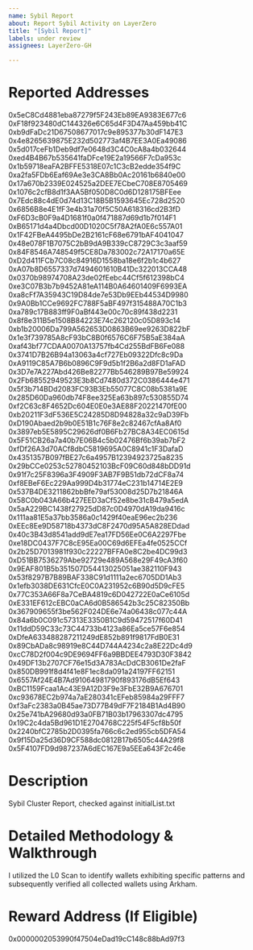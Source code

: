 ```yaml
---
name: Sybil Report
about: Report Sybil Activity on LayerZero
title: "[Sybil Report]"
labels: under review
assignees: LayerZero-GH

---
```


# Reported Addresses
0x5eC8Cd4881eba87279f5F243Eb89EA9383E677c6
0xF18f923480dC144326e6C65d4F3D47Aa459bb41C
0xb9dFaDc21D67508677017c9e895377b30dF147E3
0x4e8265639875E232d502773af4B7EE3A0Ea49086
0x5d017ceFb1Deb9df7e0648d3C4C0cA8a4b032644
0xed4B4B67b535641faDFce19E2a19566F7cDa953c
0x1b59718eaFA2BFFE5318E07c1C3cB2edde354f9C
0xa2fa5FDb6Eaf69Ae3e3CA8Bb0Ac20161b6840e00
0x17a670b2339E024525a2DEE7ECbeC708E8705469
0x1076c2cfB8d1f3AA5Bf050D8C0d6D128175BFEee
0x7Edc88c4dE0d74d13C18B5B1593645Ec728d2520
0x6856B8e4E1fF3e4b31a70f5C50A618316cd2B3fD
0xF6D3cB0F9a4D1681f0a0f471887d69d1b7f014F1
0xB65171d4a4Dbcd00D1020C5f78A2fA0E6c557A01
0x1F42FBeA4495bDe2B2161cF68e6791bAF4041047
0x48e078F1B7075C2bB9dA9B339cC8729C3c3aaf59
0x84F8546A748549f5CE8Da783002c72A17170a65E
0xD2d411FCb7C08c84916D1558ba18e6f2b1c4b627
0xA07b8D6557337d7494601610B41Dc322013CCA48
0x0370b98974708A23de02fEebc44Cf5f612398bC4
0xe3C07B3b7b9452A81eA114B0A64601409F6993EA
0xa8cFf7A35943C19D84de7e53Db9EEb44534D9980
0x9A0Bb1CCe9692FC788F5aBF497f315488A70C1b3
0xa789c17B883ff9F0aBf443e00c70c89f438d2231
0x8f8e311B5e1508B84223E74c262120c05D893c14
0xb1b20006Da799A562653D0863B69ee9263D822bF
0x1e3f739785A8cF93bC8B0f6576C6F75B5aE384aA
0xaf43bf77CDAA0070A13757fb4Cd255BdFB6Fe088
0x3741D7B26B94a13063a4cf727Eb09322Dfc8c9Da
0xA9119C85A7B6b0896C9F9d5b1f2B6a2d8FD1aFAD
0x3D7e7A227Abd426Be82277Bb546289B97Be59924
0x2Fb68552949523E3b8Cd7480d372C0386444e471
0x5f3b714BDd2083FC93B3Eb55077C8C08b5381a9E
0x285D60Da960db74F8ee325Ea63b897c530855D74
0xf2C63c8F4652Dc604E0E0e3AE88F20221470fE00
0xb20211F3dF536E5C24285D8D94828a32c9aD39Fb
0xD190Abaed2b9b0E51B1c76F8e2c82467cfAa8Af0
0x3897eb5E5895C29626df0B6Fb27BC8A34EC0615d
0x5F51CB26a7a40b7E06B4c5b02476Bf6b39ab7bF2
0xfDf26A3d70ACf8dbC5819695A0C8941c1F3DafaD
0x4351357B097fBE27c6a4957B12394923725a8235
0x29bCCe0253c52780452103BcF09C60d848bDD91d
0x91f7c25F8396a3F4909F3AB7F9B51db72dCF8a74
0xf8EBeF6Ec229Aa999D4b31774eC231b14714E2E9
0x537B4DE3211862bbBfe79af53008d25D7b21846A
0x58C0b043A66b427EED3aCf52e8be31cB479a5edA
0x5aA229BC1438f27925dD87c0D4970dA19da9416c
0x111aa81E5a37bb3586a0c1429f40eaE96ec2b236
0xEEc8Ee9D58718b4373dC8F2470d95A5A828EDdad
0x40c3B43d8541add9dE7ea17FD56Ee0C6A2297Fbe
0xe18DC0437F7C8cE95Ea00C69d6EFEa4fe0525CCf
0x2b25D7013981f930c22227BFFA0e8C2be4DC99d3
0xD51BB7536279Abe92729e489A568e29F49cA3f60
0x9EAF801B5b351507D54413025051ae382110F943
0x53f8297B7B89BAF338C91d1111a2ec6705DD1Ab3
0x1efb3038DE631CfcE0C0A231952c6B90d5D9cFE5
0x77C353A66F8a7CeBA4819c6D042722E0aCe6105d
0xE331EF612cEBC0aCA6d0B586542b3c25C82350Bb
0x367909655f3be562F024DE6e74a06438c077c44A
0x84a6b0C091c57313E3350B1C9d59472517f60D41
0x11ddD59C33c73C44733b4123a86Ea5ce57F6e854
0xDfeA633488287211249dE852b891f9817FdB0E31
0x89CbADa8c98919e8C44D744A4234c2a8E22Dc4d9
0xcC78D2f004c9DE9694FF6a9BBDEE4793D30F3842
0x49DF13b2707CF76e15d3A783AcDdCB3061De2faF
0x850DB991f8d4f41e8F1ec8da091a24197FF62151
0x6557Af24E4B7Ad91064981790f893176dB5Ef643
0xBC1159Fcaa1Ac43E9A12D3F9e3FbE32B9A676701
0xc93678EC2b974a7aE280341cEFeb85984a29FFF7
0xf3aFc2383a0B45ae73D77B49dF7F2184B1Ad4B90
0x25e741bA29680d93a0FB71B03b17963307dc4795
0x19C2c4da5Bd961D1E2704768C225f54F5cf8b50f
0x2240bfC2785b2D0395fa766c6c2ed955cb5DFA54
0x9f15Da25d36D9CF588dc0812B17b6505c44A29f8
0x5F4107FD9d987237A6dEC167E9a5EEa643F2c46e

# Description
Sybil Cluster Report, checked against initialList.txt

# Detailed Methodology & Walkthrough
I utilized the L0 Scan to identify wallets exhibiting specific patterns and subsequently verified all collected wallets using Arkham.

# Reward Address (If Eligible)
0x0000002053990f47504eDad19cC148c88bAd97f3
